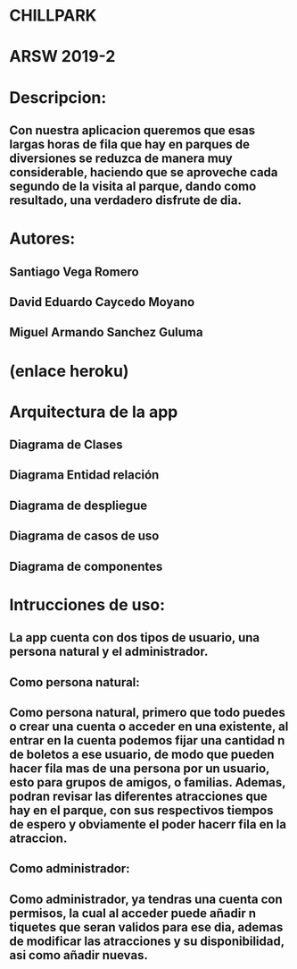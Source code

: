 # CHILLPARK
# ARSW 2019-2
# Descripcion:
## Con nuestra aplicacion queremos que esas largas horas de fila que hay en parques de diversiones se reduzca de manera muy considerable, haciendo que se aproveche cada segundo de la visita al parque, dando como resultado, una verdadero disfrute de dia.
# Autores: 
## Santiago Vega Romero
## David Eduardo Caycedo Moyano
## Miguel Armando Sanchez Guluma

# (enlace heroku)

# Arquitectura de la app

## Diagrama de Clases
## Diagrama Entidad relación 
## Diagrama de despliegue
## Diagrama de casos de uso
## Diagrama de componentes

# Intrucciones de uso:
## La app cuenta con dos tipos de usuario, una persona natural y el administrador.
## Como persona natural:
## Como persona natural, primero que todo puedes o crear una cuenta o acceder en una existente, al entrar en la cuenta podemos fijar una cantidad n de boletos a ese usuario, de modo que pueden hacer fila mas de una persona por un usuario, esto para grupos de amigos, o familias. Ademas, podran revisar las diferentes atracciones que hay en el parque, con sus respectivos tiempos de espero y obviamente el poder hacerr fila en la atraccion.

## Como administrador:
## Como administrador, ya tendras una cuenta con permisos, la cual al acceder puede añadir n tiquetes que seran validos para ese dia, ademas de modificar las atracciones y su disponibilidad, asi como añadir nuevas.
